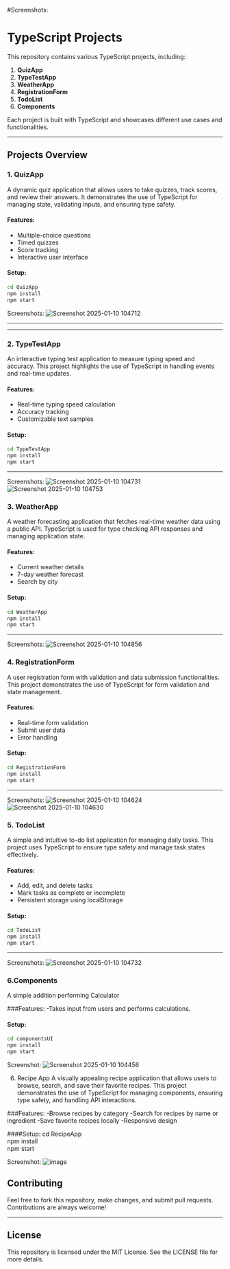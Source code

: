 
#Screenshots:
# TypeScript Projects

This repository contains various TypeScript projects, including:

1. **QuizApp**
2. **TypeTestApp**
3. **WeatherApp**
4. **RegistrationForm**
5. **TodoList**
6. **Components**

Each project is built with TypeScript and showcases different use cases and functionalities.

---

## Projects Overview

### 1. QuizApp
A dynamic quiz application that allows users to take quizzes, track scores, and review their answers. It demonstrates the use of TypeScript for managing state, validating inputs, and ensuring type safety.

#### Features:
- Multiple-choice questions
- Timed quizzes
- Score tracking
- Interactive user interface

#### Setup:
```bash
cd QuizApp
npm install
npm start
```
Screenshots:
![Screenshot 2025-01-10 104712](https://github.com/user-attachments/assets/b9ccfb76-fe51-41de-8e42-70df6a216279)

---
---
### 2. TypeTestApp
An interactive typing test application to measure typing speed and accuracy. This project highlights the use of TypeScript in handling events and real-time updates.

#### Features:
- Real-time typing speed calculation
- Accuracy tracking
- Customizable text samples

#### Setup:
```bash
cd TypeTestApp
npm install
npm start
```

---
Screenshots:
![Screenshot 2025-01-10 104731](https://github.com/user-attachments/assets/47d86100-88d7-4771-90fe-eeff182803c6)
![Screenshot 2025-01-10 104753](https://github.com/user-attachments/assets/0c446e5c-3eed-4414-b25b-282846451f71)



### 3. WeatherApp
A weather forecasting application that fetches real-time weather data using a public API. TypeScript is used for type checking API responses and managing application state.

#### Features:
- Current weather details
- 7-day weather forecast
- Search by city

#### Setup:
```bash
cd WeatherApp
npm install
npm start
```
---
Screenshots:
![Screenshot 2025-01-10 104856](https://github.com/user-attachments/assets/55af46c0-46b8-4e0e-adfb-4be9aa19bf4d)



### 4. RegistrationForm
A user registration form with validation and data submission functionalities. This project demonstrates the use of TypeScript for form validation and state management.

#### Features:
- Real-time form validation
- Submit user data
- Error handling

#### Setup:
```bash
cd RegistrationForm
npm install
npm start
```

---
Screenshots:
![Screenshot 2025-01-10 104624](https://github.com/user-attachments/assets/69a8d40d-34b9-4279-aeb1-8637bf77b8d2)
![Screenshot 2025-01-10 104630](https://github.com/user-attachments/assets/e4883180-66ab-45f6-a942-710e2bbd93e3)



### 5. TodoList
A simple and intuitive to-do list application for managing daily tasks. This project uses TypeScript to ensure type safety and manage task states effectively.

#### Features:
- Add, edit, and delete tasks
- Mark tasks as complete or incomplete
- Persistent storage using localStorage

#### Setup:
```bash
cd TodoList
npm install
npm start
```

---
Screenshots:
![Screenshot 2025-01-10 104732](https://github.com/user-attachments/assets/57ee06a5-9040-4308-bfde-1b20d6730572)

### 6.Components
A simple addition performing Calculator

###Features:
-Takes input from users and performs calculations.

#### Setup:
```bash
cd componentsUI
npm install
npm start
```

Screenshot:
![Screenshot 2025-01-10 104456](https://github.com/user-attachments/assets/8b3e6c47-9b5f-4fa4-a5aa-67ea75832471)



6. Recipe App
A visually appealing recipe application that allows users to browse, search, and save their favorite recipes. This project demonstrates the use of TypeScript for managing components, ensuring type safety, and handling API interactions.

###Features:
-Browse recipes by category
-Search for recipes by name or ingredient
-Save favorite recipes locally
-Responsive design

####Setup:
cd RecipeApp  
npm install  
npm start


Screenshot:
![image](https://github.com/user-attachments/assets/1295916e-d763-470b-87a3-8edbccc4bc9a)

## Contributing
Feel free to fork this repository, make changes, and submit pull requests. Contributions are always welcome!

---

## License
This repository is licensed under the MIT License. See the LICENSE file for more details.

